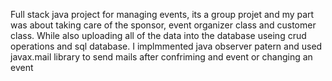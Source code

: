 Full stack java project for managing events, its a group projet and my part was about taking care of the sponsor, event organizer class and customer class. 
While also uploading all of the data into the database useing crud operations and sql database. I implmmented java observer patern and used javax.mail library 
to send mails after confriming and event or changing an event

